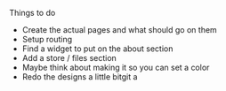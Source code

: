 Things to do
- Create the actual pages and what should go on them
- Setup routing
- Find a widget to put on the about section
- Add a store / files section
- Maybe think about making it so you can set a color
- Redo the designs a little bitgit a